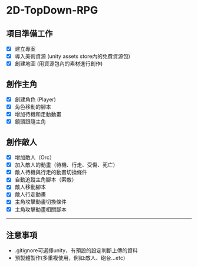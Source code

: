 # 2D-TopDown-RPG

## 項目準備工作
- [x] 建立專案 
- [x] 導入美術資源 (unity assets store內的免費資源包)
- [x] 創建地圖 (用資源包內的素材進行創作)

## 創作主角
- [x] 創建角色 (Player)
- [x] 角色移動的腳本 
- [x] 增加待機和走動動畫 
- [x] 鏡頭跟隨主角  

## 創作敵人
- [x] 增加敵人（Orc） 
- [x] 加入敵人的動畫（待機、行走、受傷、死亡） 
- [x] 敵人待機與行走的動畫切換條件 
- [x] 自動追蹤主角腳本（索敵） 
- [x] 敵人移動腳本
- [x] 敵人行走動畫 
- [x] 主角攻擊動畫切換條件 
- [x] 主角攻擊動畫相關腳本

---
## 注意事項
* .gitignore可選擇unity，有預設的設定判斷上傳的資料
* 預製體製作(多重複使用，例如:敵人、砲台...etc)